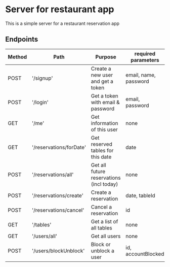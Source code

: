 # Server for restaurant app

This is a simple server for a restaurant reservation app

## Endpoints

| Method | Path                       | Purpose                             | required parameters   | auth | admin level |
| ------ | -------------------------- | ----------------------------------- | --------------------- | ---- | ----------- |
| POST   | '/signup'                  | Create a new user and get a token   | email, name, password | no   | no          |
| POST   | '/login'                   | Get a token with email & password   | email, password       | no   | no          |
| GET    | '/me'                      | Get information of this user        | none                  | yes  | no          |
| GET    | '/reservations/forDate'    | Get reserved tables for this date   | date                  | no   | no          |
| POST   | '/reservations/all'        | Get all future reservations (incl today) | none             | yes  | yes         |
| POST   | '/reservations/create'     | Create a reservation                | date, tableId         | yes  | yes         |
| POST   | '/reservations/cancel'     | Cancel a reservation                | id                    | yes  | yes         |
| GET    | '/tables'                  | Get a list of all tables            | none                  | no   | no          |
| GET    | '/users/all'               | Get all users                       | none                  | yes  | yes         |
| POST   | '/users/blockUnblock'      | Block or unblock a user             | id, accountBlocked    | yes  | yes         |
